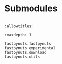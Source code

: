 # Submodules

```{py:module} fastpynuts
```

```{autodoc2-docstring} fastpynuts
:allowtitles:
```

```{toctree}
:maxdepth: 1

fastpynuts.fastpynuts
fastpynuts.experimental
fastpynuts.download
fastpynuts.utils
```
